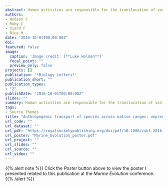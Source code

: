 ```yaml
---
abstract: Human activities are responsible for the translocation of vast amounts of organisms, altering natural patterns of dispersal and gene flow. Most research to date has focused on the consequences of anthropogenic transportation of non-indigenous species within introduced ranges, with little research focusing on native species. Here, we compared genetic patterns of the sessile marine invertebrate, Ciona intestinalis, which has highly restricted dispersal capabilities. We collected individuals in a region of the species' native range where human activities that are known to facilitate the artificial spread of species are prevalent. Using microsatellite markers, we revealed highly dissimilar outcomes. First, we found low levels of genetic differentiation among sites separated by both short and large geographical distances, indicating the presence of anthropogenic transport of genotypes, and little influence of natural geographical barriers. Second, we found significant genetic differentiation in pairwise comparisons among certain sites, suggesting that other factors besides artificial transport (e.g. natural dispersal, premodern population structure) may be shaping genetic patterns. Taken together, we found dissimilar patterns of population structure in a highly urbanized region that could not be predicted by artificial transport alone. We conclude that anthropogenic activities alter genetic composition of native ranges, with unknown consequences for species' evolutionary trajectories.
authors:
- Hudson J
- Roby C
- Viard F
- Rius M
date: "2016-10-01T00:00:00Z"
doi: 
featured: false
image:
  caption: 'Image credit: [**Luke Holman**]'
  focal_point: ""
  preview_only: false
projects: []
publication: '*Biology Letters*'
publication_short: ""
publication_types:
- "2"
publishDate: "2016-10-01T00:00:00Z"
slides: ""
summary: Human activities are responsible for the translocation of vast amounts of organisms, altering natural patterns of dispersal and gene flow. Most research to date has focused on the consequences of anthropogenic transportation of non-indigenous species within introduced ranges, with little research focusing on native species. Here, we compared genetic patterns of the sessile marine invertebrate, Ciona intestinalis, which has highly restricted dispersal capabilities. We collected individuals in a region of the species' native range where human activities that are known to facilitate the artificial spread of species are prevalent. Using microsatellite markers, we revealed highly dissimilar outcomes. First, we found low levels of genetic differentiation among sites separated by both short and large geographical distances, indicating the presence of anthropogenic transport of genotypes, and little influence of natural geographical barriers. Second, we found significant genetic differentiation in pairwise comparisons among certain sites, suggesting that other factors besides artificial transport (e.g. natural dispersal, premodern population structure) may be shaping genetic patterns. Taken together, we found dissimilar patterns of population structure in a highly urbanized region that could not be predicted by artificial transport alone. We conclude that anthropogenic activities alter genetic composition of native ranges, with unknown consequences for species' evolutionary trajectories.
tags:
- Source Themes
title: "Anthropogenic transport of species across native ranges: unpredictable genetic and evolutionary consequences"
url_code: ""
url_dataset: ""
url_pdf: "https://royalsocietypublishing.org/doi/pdf/10.1098/rsbl.2016.0620?keytype=ref&ijkey=yvhmrXbJAzUAILR"
url_poster: "Marine_Evolution_poster.pdf"
url_project: ""
url_slides: ""
url_source: ""
url_video: ""
---
```


{{% alert note %}}
Click the *Poster* button above to view the poster I presented related to this publication at the *Marine Evolution* conference.
{{% /alert %}}

